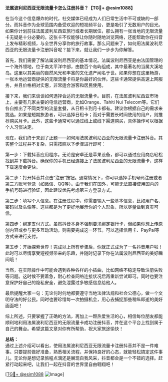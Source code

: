 **法属波利尼西亚无限流量卡怎么注册抖音？【TG💪+ @esim1088】**

在当今这个信息爆炸的时代，社交媒体已经成为人们日常生活中不可或缺的一部分。而抖音作为全球范围内备受欢迎的短视频平台，更是吸引了无数用户的目光。如果你计划前往法属波利尼西亚旅行或者长期居住，那么拥有一张当地的无限流量卡无疑是十分必要的。这张卡不仅能够让你随时随地浏览网络，还能帮助你在抖音上发布精彩视频，与全世界分享你的旅行故事。那么问题来了，如何用法属波利尼西亚的无限流量卡注册抖音呢？接下来，就让我们一步步为你解答。

首先，我们需要了解法属波利尼西亚的基本情况。法属波利尼西亚是由法国管理的一个海外领地，位于南太平洋中部，由数百个岛屿组成，其中最著名的当属大溪地岛。这里以其美丽的自然风光和丰富的文化遗产闻名于世。如果你想在这里畅游，一张本地运营商提供的无限流量卡将是你最好的伙伴。这些卡通常提供高速上网服务，并且价格相对实惠，非常适合游客和居民使用。

接下来，我们来谈谈如何选择合适的无限流量卡。目前，在法属波利尼西亚市场上，主要有几家主要的电信运营商，比如Orange、Tahiti Nui Telecom等。它们各自推出了不同类型的流量套餐，从日租卡到月卡都有。建议你根据自己的需求来挑选。如果是短期旅游者，可以选择日租卡；而对于需要长时间使用的用户，则推荐购买月卡。此外，这些卡通常可以通过线上或线下渠道购买，具体操作可以根据个人习惯决定。

现在，我们终于来到了正题——如何用法属波利尼西亚的无限流量卡注册抖音。其实整个过程并不复杂，只需按照以下步骤进行即可：

第一步：下载抖音应用程序。无论是安卓还是苹果设备，都可以通过应用商店轻松找到并下载抖音。确保你的手机已经连接上了法属波利尼西亚的无限流量卡，这样下载速度会更快。

第二步：打开抖音并点击“注册”按钮。通常情况下，你可以选择手机号码注册或者第三方账号登录（如微信、QQ等）。由于我们在国外，可能无法直接使用国内的手机号码进行验证，因此建议优先考虑第三方登录方式。

第三步：填写个人信息。在注册过程中，你需要输入一些基本信息，比如用户名、密码以及头像等。这些都是为了更好地展示你的个人形象，所以尽量做到真实可信。

第四步：绑定支付方式。虽然抖音本身不强制要求绑定银行卡，但如果你想上传原创内容或参与更多互动活动，则需要完成这一环节。可以选择信用卡、PayPal等方式来进行支付。

第五步：开始探索世界！完成以上所有步骤后，你就正式成为了一名抖音用户啦！此时可以尽情享受短视频带来的乐趣，并随时记录下你在法属波利尼西亚的美好瞬间哦！

当然，在实际操作中可能会遇到各种各样的小插曲，比如网络不稳定导致注册失败等问题。这时候不要着急，耐心检查网络连接状况后再重新尝试即可。同时也要注意保护好自己的隐私安全，避免泄露过多敏感信息给他人。

最后提醒大家一句：无论何时何地都要遵守当地法律法规和社会公德心，做一个文明守法的好公民。同时也要珍惜每一次拍摄机会，用心去捕捉那些稍纵即逝的美好画面吧！

综上所述，只要掌握了正确的方法，再加上一颗热爱生活的心，相信每位朋友都能顺利地利用法属波利尼西亚的无限流量卡成功注册抖音，并在这个平台上找到属于自己的舞台。希望这篇文章对你有所帮助，祝大家旅途愉快！

**总结：**  
通过上述介绍可以看出，使用法属波利尼西亚无限流量卡注册抖音并不是一件难事。只要提前做好准备，熟悉相关流程，并保持良好的心态，就能轻松搞定这件事儿。无论你是想记录旅程点滴还是展现自我风采，抖音都会是一个不错的选择。赶紧行动起来吧，让我们一起在抖音的世界里自由翱翔吧！

[[TG💪+ @esim1088](https://t.me/s/esim1088) ![Image](https://i.postimg.cc/4NQfJmqS/Snipaste-2025-05-13-00-14-12.png)]